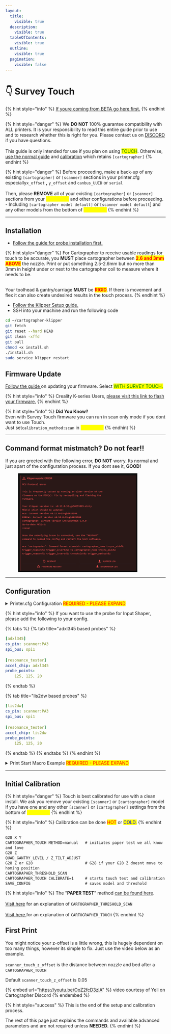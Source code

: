 ```yaml
---
layout:
  title:
    visible: true
  description:
    visible: true
  tableOfContents:
    visible: true
  outline:
    visible: true
  pagination:
    visible: false
---
```


# 👇 Survey Touch

{% hint style="info" %}
[If youre coming from BETA go here first.](survey-faq.md#i-was-in-the-beta-how-do-i-switch-back-to-regular-to-continue-using-touch)
{% endhint %}

{% hint style="danger" %}
We **DO NOT** 100% guarantee compatibility with ALL printers. It is your responsibility to read this entire guide prior to use and to research whether this is right for you. Please contact us on [DISCORD ](https://discord.gg/yzazQMEGS2)if you have questions.\
\
This guide is only intended for use if you plan on using <mark style="color:green;">TOUCH</mark>. Otherwise,[ use the normal guide](../installation-and-setup/cartographer-with-input-shaping-v2-and-v3-hybrid.md) and [calibration](../installation-and-setup/cartographer-with-input-shaper-v2-and-v3-hybrid.md) which retains `[cartographer]`
{% endhint %}

{% hint style="danger" %}
Before proceeding, make a back-up of any existing `[cartographer]` or `[scanner]` sections in your printer.cfg especially`x_offset` **,** `y_offset` and `canbus_UUID` or `serial`\
\
Then, please **REMOVE** all of your existing `[cartographer]` or `[scanner]` sections from your <mark style="color:yellow;">**printer.cfg**</mark> and other configurations before proceeding.\
\- Including `[cartographer model default]` or `[scanner model default`] and any other models from the bottom of <mark style="color:yellow;">**printer.cfg**</mark>
{% endhint %}

***

## Installation

* [Follow the guide for probe installation first.](../installation-and-setup/probe-installation/)

{% hint style="danger" %}
For Cartographer to receive usable readings for touch to be accurate, you **MUST** place cartographer between <mark style="color:red;">**2.6 and 3mm ABOVE**</mark> the nozzle. Print or put something 2.5-2.6mm but no more than 3mm in height under or next to the cartographer coil to measure where it needs to be.

\
Your toolhead & gantry/carriage **MUST** be <mark style="color:red;">**RIGID**</mark>. If there is movement and flex it can also create undesired results in the touch process.
{% endhint %}

* [Follow the Klipper Setup guide.](../installation-and-setup/klipper-setup.md)
* SSH into your machine and run the following code

```bash
cd ~/cartographer-klipper
git fetch
git reset --hard HEAD
git clean -xffd
git pull
chmod +x install.sh
./install.sh
sudo service klipper restart
```

## Firmware Update

[Follow the guide ](../firmware/firmware-updating/)on updating your firmware. Select <mark style="color:green;">WITH SURVEY TOUCH.</mark>

{% hint style="info" %}
Creality K-series Users, [please visit this link to flash your firmware.](https://github.com/pellcorp/creality/wiki/Flashing-Carto-Firmware-on-Ubuntu)
{% endhint %}

{% hint style="info" %}
**Did You Know?**\
Even with Survey Touch firmware you can run in scan only mode if you dont want to use Touch.\
Just set`calibration_method:scan` in <mark style="color:yellow;">**printer.cfg**</mark>
{% endhint %}

***

## Command format mistmatch? Do not fear!!

If you are greeted with the following error, **DO NOT** worry. Its normal and just apart of the configuration process. If you dont see it, **GOOD!**

<figure><img src="../../.gitbook/assets/image (2).png" alt="" width="375"><figcaption></figcaption></figure>

***

## Configuration

<details>

<summary>Printer.cfg Configuration <mark style="color:red;">REQUIRED - PLEASE EXPAND</mark></summary>

Before proceeding, make a back-up of any existing `[cartographer]` or `[scanner]` sections in your <mark style="color:yellow;">**printer.cfg**</mark> like `x_offset` **,** `y_offset` and `canbus_UUID` or `serial`\
\
Then, please **REMOVE** all of your existing `[cartographer]`  or `[scanner]` sections from your <mark style="color:yellow;">**printer.cfg**</mark> and other configurations before proceeding.\
\
These are <mark style="color:red;">REQUIREMENTS</mark>. Including the `zero_reference_position` in your `[bed_mesh]` section.&#x20;

```yaml
[scanner]
canbus_uuid: 0ca8d67388c2            
#adjust to suit your scanner 
#serial: /dev/serial/by-id/usb-cartographer_cartographer_
x_offset: 0                          
#adjust for your offset
y_offset: 15                         
#adjust for your offset
calibration_method: touch 
sensor: cartographer
sensor_alt: carto
#alternate name to call commands. CARTO_TOUCH etc
scanner_touch_z_offset: 0.05         
#this is the default and will be overwritten and added to the DO NOT SAVE area by using UI to save z offset

[bed_mesh]
zero_reference_position: 125, 125    
# set this to themiddle of your bed


```

</details>

{% hint style="info" %}
If you want to use the probe for Input Shaper, please add the following to your config.

{% tabs %}
{% tab title="adxl345 based probes" %}
```yaml
[adxl345]
cs_pin: scanner:PA3
spi_bus: spi1

[resonance_tester]
accel_chip: adxl345
probe_points:
    125, 125, 20
```
{% endtab %}

{% tab title="lis2dw based probes" %}
```yaml
[lis2dw]
cs_pin: scanner:PA3
spi_bus: spi1

[resonance_tester]
accel_chip: lis2dw
probe_points:
    125, 125, 20
```
{% endtab %}
{% endtabs %}
{% endhint %}

<details>

<summary>Print Start Macro Example <mark style="color:red;">REQUIRED - PLEASE EXPAND</mark></summary>

Adding the `CARTOGRAPHER_TOUCH` command to your print start macro ensures that the printer performs a precise touch probe <mark style="color:red;">**AFTER**</mark> executing the `BED_MESH_CALIBRATE` command. `CARTOGRAPHER_TOUCH` should also be performed with a nozzle <mark style="color:red;">no hotter than 150c</mark>. With this in mind, the command will fail if the nozzle is beyond this temperature. It **CAN** be performed cold. Please make allowances for this in your print start. This sequence helps to achieve an accurate bed leveling by accounting for any variations or offsets after the mesh calibration.

```gcode
PLEASE DONT USE THIS - IT IS AN EXAMPLE ONLY
[gcode_macro PRINT_START_EXAMPLE]
gcode:
    G28                               ; Home all axes
    M140 S{BED_TEMP}                  ; Set bed temperature
    M109 S150                         ; Wait for extuder to reach 150°C (intermediate step)
    M190 S{BED_TEMP}                  ; Set final bed temperature
    G28 Z                             ; Home Z axis again to account for thermal expansion
    M112 #Remove this line            ; Its your own fault if you dont..
    QUAD_GANTRY_LEVEL / Z_TILT_ADJUST ; Perform quad gantry leveling or Z tilt adjustmen
    G28 Z                             ; Home Z axis again to account for thermal expansion
    BED_MESH_CALIBRATE                ; Calibrate the bed mesh
    CARTOGRAPHER_TOUCH                ; Perform touch probe
    M109 S{EXTRUDER_TEMP}             ; Wait for extruder to reach target temperature

PLEASE DONT USE THIS - IT IS AN EXAMPLE ONLY
```



</details>

***

## Initial Calibration

{% hint style="danger" %}
Touch is best calibrated for use with a clean install. We ask you remove your existing `[scanner]` or `[cartographer]` model if you have one and any other `[scanner]` or `[cartographer]` settings from the bottom of <mark style="color:yellow;">**printer.cfg**</mark>
{% endhint %}

{% hint style="info" %}
Calibration can be done <mark style="color:red;">HOT</mark> or <mark style="color:blue;">COLD.</mark>
{% endhint %}

```gcode
G28 X Y
CARTOGRAPHER_TOUCH METHOD=manual   # initiates paper test we all know and love
G28 Z
QUAD_GANTRY_LEVEL / Z_TILT_ADJUST
G28 Z or G28                       # G28 if your G28 Z doesnt move to homing position
CARTOGRAPHER_THRESHOLD_SCAN 
CARTOGRAPHER_TOUCH CALIBRATE=1     # starts touch test and calibration 
SAVE_CONFIG                        # saves model and threshold
```

{% hint style="info" %}
The "**PAPER TEST**" method [can be found here](https://www.klipper3d.org/Bed\_Level.html#the-paper-test). \
\
[Visit here](settings-and-commands.md#cartographer\_threshold\_scan) for an explanation of `CARTOGRAPHER_THRESHOLD_SCAN`\
\
[Visit here](./#cartographer\_touch)[ ](settings-and-commands.md#cartographer\_touch)for an explanation of `CARTOGRAPHER_TOUCH`
{% endhint %}

## First Print

You might notice your z-offset is a little wrong, this is hugely dependent on too many things, however its simple to fix. Just use the video below as an example.\
\
`scanner_touch_z_offset` is the distance between nozzle and bed after a `CARTOGRAPHER_TOUCH`

Default `scanner_touch_z_offset` is 0.05

{% embed url="https://youtu.be/OoZ2fcD3zlA" %}
video courtesy of Yell on Cartographer Discord
{% endembed %}

{% hint style="success" %}
This is the end of the setup and calibration process.&#x20;

The rest of this page just explains the commands and available advanced parameters and are not required unless **NEEDED.**&#x20;
{% endhint %}
